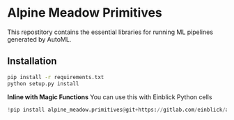 # Alpine Meadow Primitives

This repostitory contains the essential libraries for running ML pipelines generated by AutoML.

## Installation

```bash
pip install -r requirements.txt
python setup.py install
```

**Inline with Magic Functions**
You can use this with Einblick Python cells
```python
!pip install alpine_meadow.primitives@git+https://gitlab.com/einblick/alpine-meadow-primitives.git#egg=alpine_meadow.primitives
```

